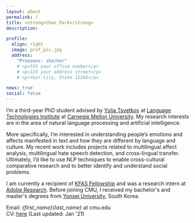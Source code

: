 ```yaml
---
layout: about
permalink: /
title: <strong>Chan Park</strong>
description: 

profile:
  align: right
  image: prof_pic.jpg
  address: 
    "Pronouns: she/her"
    # <p>555 your office number</p>
    # <p>123 your address street</p>
    # <p>Your City, State 12345</p>

news: true
social: false
---
```


I’m a third-year PhD student advised by [Yulia Tsvetkov](https://www.cs.cmu.edu/~ytsvetko/) at [Language Technologies Institute](https://www.lti.cs.cmu.edu) at [Carnegie Mellon University](https://www.cmu.edu). My research interests are in the area of natural language processing and artificial intelligence. 

More specifically, I’m interested in understanding people’s emotions and affects manifested in text and how they are different by language and culture. My recent work includes projects related to multilingual affect analysis, multilingual hate speech detection, and cross-lingual transfer. Ultimately, I’d like to use NLP techniques to enable cross-cultural comparative research and to better identify and understand social problems.

I am currently a recipient of [KFAS Fellowship](http://kfas.or.kr/?pCulture=en) and was a research intern at [Adobe Research](https://research.adobe.com). 
Before joining CMU, I received my bachelor's and master's degrees from [Yonsei University](https://www.yonsei.ac.kr/en_sc/), South Korea. 

Email: *{first_name}{last_name}* at cmu.edu  
CV: [here](https://chan0park.github.io/assets/CV_Chan_Park.pdf) (Last updated: Jan '21)